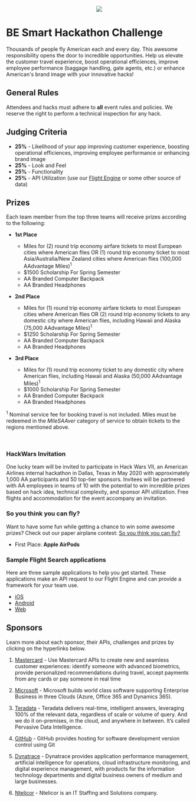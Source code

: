 <p align="center">
<img src ="https://www.aa.com/content/images/chrome/rebrand/aa-logo.png">
</p>

# BE Smart Hackathon Challenge
Thousands of people fly American each and every day. This awesome responsibility opens the door to incredible opportunities. Help us elevate the customer travel experience, boost operational efficiences, improve employee performance (baggage handling, gate agents, etc.) or enhance American's brand image with your innovative hacks!

## General Rules
Attendees and hacks must adhere to **all** event rules and policies. We reserve the right to perform a technical inspection for any hack.

## Judging Criteria
* **25%** - Likelihood of your app improving customer experience, boosting operational efficiences, improving employee performance or enhancing brand image
* **25%** - Look and Feel
* **25%** - Functionality
* **25%**  - API Utilization (use our [ Flight Engine](https://github.com/AmericanAirlines/Flight-Engine/wiki/BE-Smart-2019) or some other source of data)

## Prizes
Each team member from the top three teams will receive prizes according to the following:

* **1st Place** 
    - Miles for (2) round trip economy airfare tickets to most European cities where American flies OR (1) round trip economy ticket to most Asia/Australia/New Zealand cities where American flies (100,000 AAdvantage Miles)<sup>1</sup>
    - $1500 Scholarship For Spring Semester
    - AA Branded Computer Backpack
    - AA Branded Headphones


* **2nd Place** 
    - Miles for (1) round trip economy airfare tickets to most European cities where American flies OR (2) round trip economy tickets to any domestic city where American flies, including Hawaii and Alaska (75,000 AAdvantage Miles)<sup>1</sup>
    - $1250 Scholarship For Spring Semester
    - AA Branded Computer Backpack
    - AA Branded Headphones

* **3rd Place** 
    - Miles for (1) round trip economy ticket to any domestic city where American flies, including Hawaii and Alaska (50,000 AAdvantage Miles)<sup>1</sup>
    - $1000 Scholarship For Spring Semester
    - AA Branded Computer Backpack
    - AA Branded Headphones

<sup>1</sup> Nominal service fee for booking travel is not included. Miles must be redeemed in the *MileSAAver* category of service to obtain tickets to the regions mentioned above.

<br/>

### HackWars Invitation
One lucky team will be invited to participate in Hack Wars VII, an American Airlines internal hackathon in Dallas, Texas in May 2020 with approximately 1,000 AA participants and 50 top-tier sponsors. Invitees will be partnered with AA employees in teams of 10 with the potential to win incredible prizes based on hack idea, technical complexity, and sponsor API utilization. Free flights and accommodation for the event accompany an invitation.

### So you think you can fly?
Want to have some fun while getting a chance to win some awesome prizes? Check out our paper airplane contest: [So you think you can fly?](So-You-Think-You-Can-Fly%3F-✈%EF%B8%8F)

- First Place: **Apple AirPods**

### Sample Flight Search applications

Here are three sample applications to help you get started. These applications make an API request to our Flight Engine and can provide a framework for your team use.


- [iOS](https://github.com/carolinenakaye/BE-Smart-Hack/tree/master/flight-search-ios) 
- [Android](https://github.com/carolinenakaye/BE-Smart-Hack/tree/master/flight-search-android)
- [Web](https://github.com/jordanculver/Flight-Finder-Web-Demo/tree/68376388881613f51e3e28c7c96b844977b11cb3)

## Sponsors
Learn more about each sponsor, their APIs, challenges and prizes by clicking on the hyperlinks below.


1. [Mastercard](https://github.com/carolinenakaye/BE-Smart-Hack/blob/master/Sponsors/Mastercard.md) - Use Mastercard APIs to create new and seamless customer experiences: identify someone with advanced biometrics, provide personalized recommendations during travel, accept payments from any cards or pay someone in real time

2. [Microsoft](https://github.com/carolinenakaye/BE-Smart-Hack/blob/master/Sponsors/Microsoft.md) - Microsoft builds world class software supporting Enterprise Business in three Clouds (Azure, Office 365 and Dynamics 365). 


3. [Teradata](https://github.com/carolinenakaye/BE-Smart-Hack/blob/master/Sponsors/Teradata.md) - Teradata delivers real-time, intelligent answers, leveraging 100% of the relevant data, regardless of scale or volume of query. And we do it on-premises, in the cloud, and anywhere in between. It’s called Pervasive Data Intelligence.


4. [GitHub](https://github.com/carolinenakaye/BE-Smart-Hack/blob/master/Sponsors/GitHub.md) - GitHub provides hosting for software development version control using Git


5. [Dynatrace](https://github.com/carolinenakaye/BE-Smart-Hack/blob/master/Sponsors/Dyantrace.pdf) - Dynatrace provides application performance management, artificial intelligence for operations, cloud infrastructure monitoring, and digital experience management, with products for the information technology departments and digital business owners of medium and large businesses.

6. [Ntelicor](https://ntelicor.com) - Ntelicor is an IT Staffing and Solutions company.

